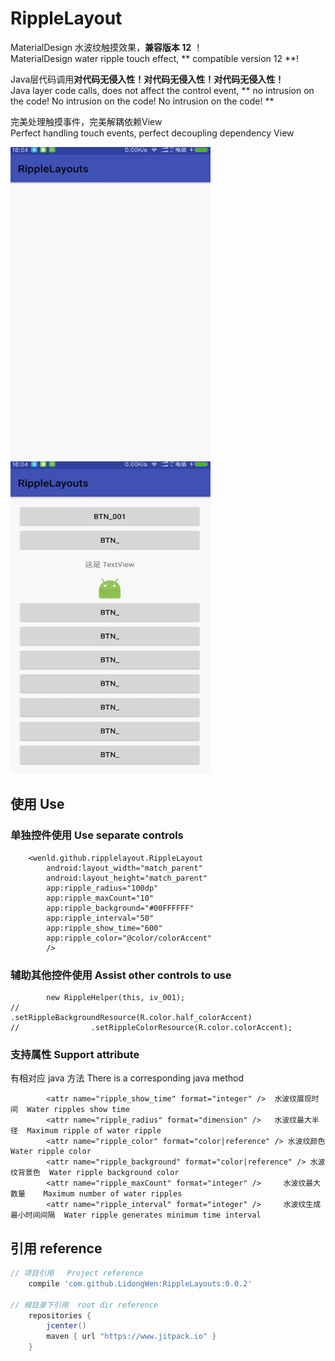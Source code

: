 # RippleLayout
MaterialDesign 水波纹触摸效果，**兼容版本 12**  ！    
MaterialDesign water ripple touch effect, ** compatible version 12 **!    
  
Java层代码调用**对代码无侵入性！对代码无侵入性！对代码无侵入性！**  
Java layer code calls, does not affect the control event, ** no intrusion on the code! No intrusion on the code! No intrusion on the code! **  

完美处理触摸事件，完美解耦依赖View  
Perfect handling touch events, perfect decoupling dependency View  

<img width="320" height="500" src="https://github.com/LidongWen/RippleLayouts/blob/master/art/one.gif"></img>  <img width="320" height="500" src="https://github.com/LidongWen/RippleLayouts/blob/master/art/two.gif"></img> 


## 使用 Use
### 单独控件使用  Use separate controls
```
    <wenld.github.ripplelayout.RippleLayout
        android:layout_width="match_parent"
        android:layout_height="match_parent"
        app:ripple_radius="100dp"
        app:ripple_maxCount="10"
        app:ripple_background="#00FFFFFF"
        app:ripple_interval="50"
        app:ripple_show_time="600"
        app:ripple_color="@color/colorAccent"
        />
```
### 辅助其他控件使用  Assist other controls to use
```
        new RippleHelper(this, iv_001);
//                .setRippleBackgroundResource(R.color.half_colorAccent)
//                .setRippleColorResource(R.color.colorAccent);
```

### 支持属性  Support attribute
 有相对应 java 方法   There is a corresponding java method
```
        <attr name="ripple_show_time" format="integer" />  水波纹展现时间  Water ripples show time
        <attr name="ripple_radius" format="dimension" />   水波纹最大半径  Maximum ripple of water ripple
        <attr name="ripple_color" format="color|reference" /> 水波纹颜色  Water ripple color
        <attr name="ripple_background" format="color|reference" /> 水波纹背景色  Water ripple background color
        <attr name="ripple_maxCount" format="integer" />     水波纹最大数量    Maximum number of water ripples
        <attr name="ripple_interval" format="integer" />     水波纹生成最小时间间隔  Water ripple generates minimum time interval
```


## 引用 reference
```groovy
// 项目引用   Project reference
    compile 'com.github.LidongWen:RippleLayouts:0.0.2'

// 根目录下引用  root dir reference
    repositories {
        jcenter()
        maven { url "https://www.jitpack.io" }
    }

```
